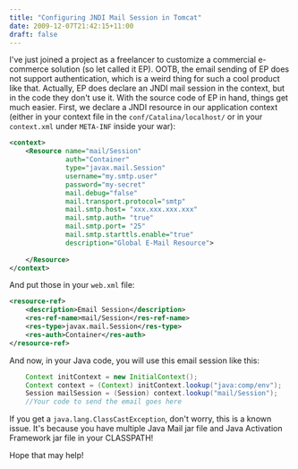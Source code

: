 ```yaml
---
title: "Configuring JNDI Mail Session in Tomcat"
date: 2009-12-07T21:42:15+11:00
draft: false
---
```


I've just joined a project as a freelancer to customize a commercial e-commerce solution (so let called it EP). OOTB, the email sending of EP does not support authentication, which is a weird thing for such a cool product like that. Actually, EP does declare an JNDI mail session in the context, but in the code they don't use it. With the source code of EP in hand, things get much easier. First, we declare a JNDI resource in our application context (either in your context file in the `conf/Catalina/localhost/` or in your `context.xml` under `META-INF` inside your war):

```xml
<context>
    <Resource name="mail/Session" 
              auth="Container"
              type="javax.mail.Session"    
              username="my.smtp.user"
              password="my-secret"
              mail.debug="false"
              mail.transport.protocol="smtp"
              mail.smtp.host= "xxx.xxx.xxx.xxx"
              mail.smtp.auth= "true"
              mail.smtp.port= "25"
              mail.smtp.starttls.enable="true"
              description="Global E-Mail Resource">
              
    </Resource>
</context>
```

And put those in your `web.xml` file:

```xml
<resource-ref>
    <description>Email Session</description>
    <res-ref-name>mail/Session</res-ref-name>
    <res-type>javax.mail.Session</res-type>
    <res-auth>Container</res-auth>
</resource-ref>
```

And now, in your Java code, you will use this email session like this:
```java
    Context initContext = new InitialContext();
    Context context = (Context) initContext.lookup("java:comp/env");
    Session mailSession = (Session) context.lookup("mail/Session");
    //Your code to send the email goes here
```

If you get a `java.lang.ClassCastException`, don't worry, this is a known issue. It's because you have multiple Java Mail jar file and Java Activation Framework jar file in your CLASSPATH!

Hope that may help!